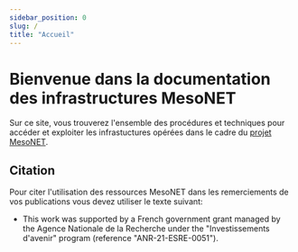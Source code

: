 ```yaml
---
sidebar_position: 0
slug: /
title: "Accueil"
---
```



<!-- > [!WARNING]  
> **Attention : le portail (acces.mesonet.fr) sera en maintenance le 12 novembre 2024. Des perturbations sont à prévoir.** -->


# Bienvenue dans la documentation des infrastructures MesoNET

Sur ce site, vous trouverez l'ensemble des procédures et techniques pour accéder et exploiter les infrastuctures opérées dans le cadre du [projet MesoNET](https://mesonet.fr).

## Citation

Pour citer l'utilisation des ressources MesoNET dans les remerciements de vos publications vous devez utiliser le texte suivant:

* This work was supported by a French government grant managed by the Agence Nationale de la Recherche  under the "Investissements d'avenir" program (reference "ANR-21-ESRE-0051").
